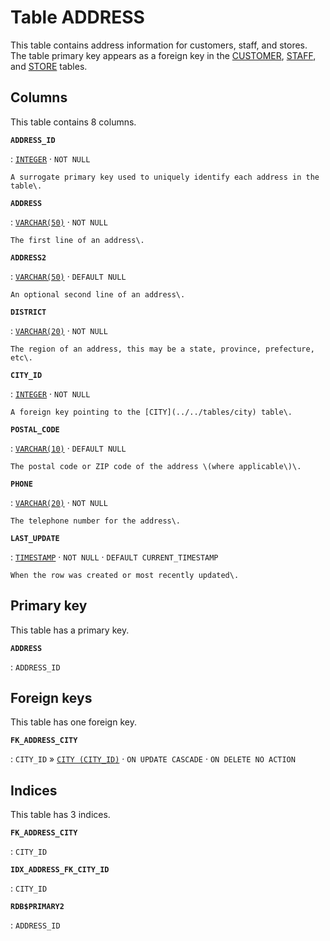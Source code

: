 # Table **ADDRESS**

This table contains address information for customers, staff, and stores\. The table primary key appears as a foreign key in the [CUSTOMER](../../tables/customer), [STAFF](../../tables/staff), and [STORE](../../tables/store) tables\.

## Columns

This table contains 8 columns.

**`ADDRESS_ID`**

:   [`INTEGER`](https://firebirdsql.org/file/documentation/html/en/refdocs/fblangref40/firebird-40-language-reference.html#fblangref40-datatypes-inttypes) · `NOT NULL`

    A surrogate primary key used to uniquely identify each address in the table\.

**`ADDRESS`**

:   [`VARCHAR(50)`](https://firebirdsql.org/file/documentation/html/en/refdocs/fblangref40/firebird-40-language-reference.html#fblangref40-datatypes-chartypes) · `NOT NULL`

    The first line of an address\.

**`ADDRESS2`**

:   [`VARCHAR(50)`](https://firebirdsql.org/file/documentation/html/en/refdocs/fblangref40/firebird-40-language-reference.html#fblangref40-datatypes-chartypes) · `DEFAULT NULL`

    An optional second line of an address\.

**`DISTRICT`**

:   [`VARCHAR(20)`](https://firebirdsql.org/file/documentation/html/en/refdocs/fblangref40/firebird-40-language-reference.html#fblangref40-datatypes-chartypes) · `NOT NULL`

    The region of an address, this may be a state, province, prefecture, etc\.

**`CITY_ID`**

:   [`INTEGER`](https://firebirdsql.org/file/documentation/html/en/refdocs/fblangref40/firebird-40-language-reference.html#fblangref40-datatypes-inttypes) · `NOT NULL`

    A foreign key pointing to the [CITY](../../tables/city) table\.

**`POSTAL_CODE`**

:   [`VARCHAR(10)`](https://firebirdsql.org/file/documentation/html/en/refdocs/fblangref40/firebird-40-language-reference.html#fblangref40-datatypes-chartypes) · `DEFAULT NULL`

    The postal code or ZIP code of the address \(where applicable\)\.

**`PHONE`**

:   [`VARCHAR(20)`](https://firebirdsql.org/file/documentation/html/en/refdocs/fblangref40/firebird-40-language-reference.html#fblangref40-datatypes-chartypes) · `NOT NULL`

    The telephone number for the address\.

**`LAST_UPDATE`**

:   [`TIMESTAMP`](https://firebirdsql.org/file/documentation/html/en/refdocs/fblangref40/firebird-40-language-reference.html#fblangref40-datatypes-datetime) · `NOT NULL` · `DEFAULT CURRENT_TIMESTAMP`

    When the row was created or most recently updated\.

## Primary key

This table has a primary key.

**`ADDRESS`**

:   `ADDRESS_ID`

## Foreign keys

This table has one foreign key.

**`FK_ADDRESS_CITY`**

:   `CITY_ID` » [`CITY (CITY_ID)`](../../tables/city) · `ON UPDATE CASCADE` · `ON DELETE NO ACTION`

## Indices

This table has 3 indices.

**`FK_ADDRESS_CITY`**

:   `CITY_ID`

**`IDX_ADDRESS_FK_CITY_ID`**

:   `CITY_ID`

**`RDB$PRIMARY2`**

:   `ADDRESS_ID`
